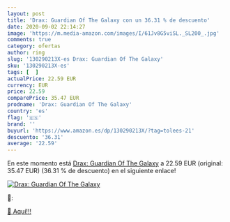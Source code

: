 ```yaml
---
layout: post
title: 'Drax: Guardian Of The Galaxy con un 36.31 % de descuento'
date: 2020-09-02 22:14:27
image: 'https://m.media-amazon.com/images/I/61Jv8G5viSL._SL200_.jpg'
comments: true
category: ofertas
author: ring
slug: '130290213X-es Drax: Guardian Of The Galaxy'
sku: '130290213X-es'
tags: [  ]
actualPrice: 22.59 EUR
currency: EUR
price: 22.59
comparePrice: 35.47 EUR
prodname: 'Drax: Guardian Of The Galaxy'
country: 'es'
flag: '🇪🇸'
brand: ''
buyurl: 'https://www.amazon.es/dp/130290213X/?tag=tolees-21'
descuento: '36.31'
average: '22.59'
---
```


En este momento está [Drax: Guardian Of The Galaxy](https://www.amazon.es/dp/130290213X/?tag=tolees-21) a 22.59 EUR (original: 35.47 EUR) (36.31 %  de descuento) en el siguiente enlace!

[![Drax: Guardian Of The Galaxy](https://m.media-amazon.com/images/I/61Jv8G5viSL._SL200_.jpg)](https://www.amazon.es/dp/130290213X/?tag=tolees-21)

🔎:


[🛒 Aquí!!!](https://www.amazon.es/dp/130290213X/?tag=tolees-21)
